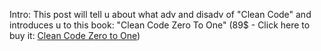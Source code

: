 Intro: This post will tell u about what adv and disadv of "Clean Code" and introduces u to this book: "Clean Code Zero To One" (89$ - Click here to buy it: [Clean Code Zero to One](https://codewithshahan.gumroad.com/l/cleancode-zero-to-one))

